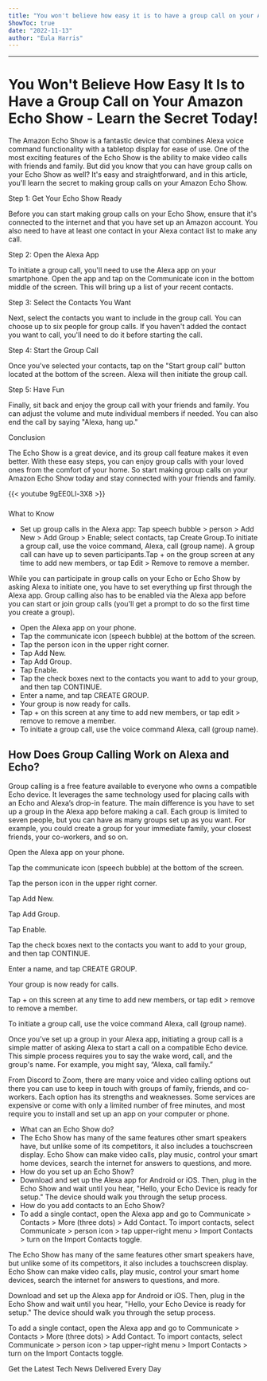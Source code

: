 ```yaml
---
title: "You won't believe how easy it is to have a group call on your Amazon Echo Show - learn the secret today!"
ShowToc: true 
date: "2022-11-13"
author: "Eula Harris"
---
```

*****
# You Won't Believe How Easy It Is to Have a Group Call on Your Amazon Echo Show - Learn the Secret Today!

The Amazon Echo Show is a fantastic device that combines Alexa voice command functionality with a tabletop display for ease of use. One of the most exciting features of the Echo Show is the ability to make video calls with friends and family. But did you know that you can have group calls on your Echo Show as well? It's easy and straightforward, and in this article, you'll learn the secret to making group calls on your Amazon Echo Show.

Step 1: Get Your Echo Show Ready

Before you can start making group calls on your Echo Show, ensure that it's connected to the internet and that you have set up an Amazon account. You also need to have at least one contact in your Alexa contact list to make any call.

Step 2: Open the Alexa App

To initiate a group call, you'll need to use the Alexa app on your smartphone. Open the app and tap on the Communicate icon in the bottom middle of the screen. This will bring up a list of your recent contacts.

Step 3: Select the Contacts You Want

Next, select the contacts you want to include in the group call. You can choose up to six people for group calls. If you haven't added the contact you want to call, you'll need to do it before starting the call.

Step 4: Start the Group Call

Once you've selected your contacts, tap on the "Start group call" button located at the bottom of the screen. Alexa will then initiate the group call.

Step 5: Have Fun

Finally, sit back and enjoy the group call with your friends and family. You can adjust the volume and mute individual members if needed. You can also end the call by saying "Alexa, hang up."

Conclusion

The Echo Show is a great device, and its group call feature makes it even better. With these easy steps, you can enjoy group calls with your loved ones from the comfort of your home. So start making group calls on your Amazon Echo Show today and stay connected with your friends and family.

{{< youtube 9gEE0Ll-3X8 >}} 



### 
What to Know
 
- Set up group calls in the Alexa app: Tap speech bubble > person > Add New > Add Group > Enable; select contacts, tap Create Group.To initiate a group call, use the voice command, Alexa, call (group name). A group call can have up to seven participants.Tap + on the group screen at any time to add new members, or tap Edit > Remove to remove a member.

 

While you can participate in group calls on your Echo or Echo Show by asking Alexa to initiate one, you have to set everything up first through the Alexa app. Group calling also has to be enabled via the Alexa app before you can start or join group calls (you'll get a prompt to do so the first time you create a group).

 
- Open the Alexa app on your phone.
 - Tap the communicate icon (speech bubble) at the bottom of the screen.
 - Tap the person icon in the upper right corner.
 - Tap Add New.
 - Tap Add Group.
 - Tap Enable.
 - Tap the check boxes next to the contacts you want to add to your group, and then tap CONTINUE.
 - Enter a name, and tap CREATE GROUP.
 - Your group is now ready for calls.
 - Tap + on this screen at any time to add new members, or tap edit > remove to remove a member.
 - To initiate a group call, use the voice command Alexa, call (group name).

 
##   How Does Group Calling Work on Alexa and Echo?  
 

Group calling is a free feature available to everyone who owns a compatible Echo device. It leverages the same technology used for placing calls with an Echo and Alexa’s drop-in feature. The main difference is you have to set up a group in the Alexa app before making a call. Each group is limited to seven people, but you can have as many groups set up as you want. For example, you could create a group for your immediate family, your closest friends, your co-workers, and so on.

 

Open the Alexa app on your phone.

 

Tap the communicate icon (speech bubble) at the bottom of the screen.

 

Tap the person icon in the upper right corner.

 

Tap Add New.

 

Tap Add Group.

 

Tap Enable.

 

Tap the check boxes next to the contacts you want to add to your group, and then tap CONTINUE.

 

Enter a name, and tap CREATE GROUP.

 

Your group is now ready for calls.

 
Tap + on this screen at any time to add new members, or tap edit > remove to remove a member.
 

To initiate a group call, use the voice command Alexa, call (group name).

 

Once you’ve set up a group in your Alexa app, initiating a group call is a simple matter of asking Alexa to start a call on a compatible Echo device. This simple process requires you to say the wake word, call, and the group's name. For example, you might say, “Alexa, call family.”

 

From Discord to Zoom, there are many voice and video calling options out there you can use to keep in touch with groups of family, friends, and co-workers. Each option has its strengths and weaknesses. Some services are expensive or come with only a limited number of free minutes, and most require you to install and set up an app on your computer or phone.

 
- What can an Echo Show do?
 - The Echo Show has many of the same features other smart speakers have, but unlike some of its competitors, it also includes a touchscreen display. Echo Show can make video calls, play music, control your smart home devices, search the internet for answers to questions, and more.
 - How do you set up an Echo Show?
 - Download and set up the Alexa app for Android or iOS. Then, plug in the Echo Show and wait until you hear, "Hello, your Echo Device is ready for setup." The device should walk you through the setup process.
 - How do you add contacts to an Echo Show?
 - To add a single contact, open the Alexa app and go to Communicate > Contacts > More (three dots) > Add Contact. To import contacts, select Communicate > person icon > tap upper-right menu > Import Contacts > turn on the Import Contacts toggle.

 
The Echo Show has many of the same features other smart speakers have, but unlike some of its competitors, it also includes a touchscreen display. Echo Show can make video calls, play music, control your smart home devices, search the internet for answers to questions, and more.
 
Download and set up the Alexa app for Android or iOS. Then, plug in the Echo Show and wait until you hear, "Hello, your Echo Device is ready for setup." The device should walk you through the setup process.
 
To add a single contact, open the Alexa app and go to Communicate > Contacts > More (three dots) > Add Contact. To import contacts, select Communicate > person icon > tap upper-right menu > Import Contacts > turn on the Import Contacts toggle.
 

Get the Latest Tech News Delivered Every Day




